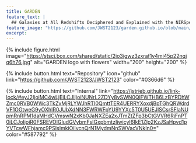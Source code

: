 ```yaml
---
title: GARDEN
feature_text: |
  ## Galaxies at All Redshifts Deciphered and Explained with the NIRSpec MSA
feature_image: "https://github.com/JWST2123/garden.github.io/blob/main/assets/logos/GARDEN_sticker.jpg"
excerpt:
---
```


{% include figure.html image="https://stsci.box.com/shared/static/2io3igwz3zxraf1y4mi45p22nqjq6h76.jpg" alt="GARDEN logo with flowers" width="200" height="200" %}

{% include button.html text="Repository" icon="github" link="https://github.com/JWST2123/JWST2123" color="#0366d6" %}

{% include button.html text="Internal" link="https://jstrieb.github.io/link-lock/#eyJ2IjoiMC4wLjEiLCJlIjoiNUNrL2ZDYy8vSWN0QlFWTHB6LzBYRDhWZmc0RVB0WWc3TkZvMjRLYWJhRTI0QmttTER4UERRYXoxdjBpTGhQRWdrdVF1OGtweG9yOXhIR0JUbXdNN3FWRWFpYU9YYXc5T0U5UEJlSCsrSFlaNUpmRnRPM1daMHdCVmswN2xKb0JaNXZEa2xJTmZtZFp3bCtGVVR6RjFnPT0iLCJoIjoiR0FSREVOIGludGVybmFsIGxpbmtzIiwicyI6IkE1Zlp2KzJSaHpvd1pYVTcwWFhjamc9PSIsImkiOiIvcnQrN1MydmNnSWVacVNkIn0=" color="#587792" %}

